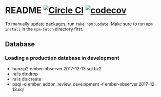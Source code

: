 README [![Circle CI](https://circleci.com/gh/kategengler/ember-addon-review-server.svg?style=svg&circle-token=fb202ee45bb2de46bca9c6249e9ddb48a58fc7ef)](https://circleci.com/gh/kategengler/ember-addon-review-server) [![codecov](https://codecov.io/gh/kategengler/ember-addon-review-server/branch/master/graph/badge.svg?token=JhAjcJV7yT)](https://codecov.io/gh/kategengler/ember-addon-review-server)
======
To manually update packages, run `rake npm:update`.  Make sure to run `npm install` in the `npm-fetch` directory first.

## Database

### Loading a production database in development

* bunzip2 ember-observer.2017-12-13.sql.bz2
* rails db:drop
* rails db:create
* psql -d ember_addon_review_development -f ember-observer.2017-12-13.sql
